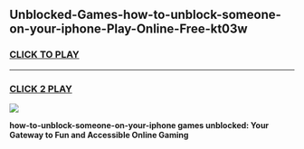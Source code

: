 
## Unblocked-Games-how-to-unblock-someone-on-your-iphone-Play-Online-Free-kt03w
<h3>
<a href="https://premium76.site?title=how-to-unblock-someone-on-your-iphone&ref=26A">CLICK TO PLAY</a></h3>
<hr>

<h3>
<a href="https://premium76.site?title=how-to-unblock-someone-on-your-iphone&ref=26A">CLICK 2 PLAY</a>
  
</h3>

<a href="https://premium76.site?title=how-to-unblock-someone-on-your-iphone&ref=26A"><img src="https://clearcache.store/games.png"></a>


**how-to-unblock-someone-on-your-iphone games unblocked: Your Gateway to Fun and Accessible Online Gaming**
